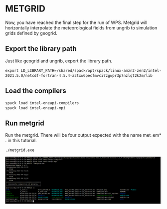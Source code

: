 # METGRID

Now, you have reached the final step for the run of WPS. Metgrid will horizontally interpolate the meteorological fields from ungrib to simulation grids defined by geogrid. 

## **Export the library path**

Just like geogrid and ungrib, export the library path.

    export LD_LIBRARY_PATH=/shared/spack/opt/spack/linux-amzn2-zen2/intel-2021.5.0/netcdf-fortran-4.5.4-a3txw6pecfmvci7zgwpr3p7nzlqt2k2m/lib


## **Load the compilers**

    spack load intel-oneapi-compilers
    spack load intel-oneapi-mpi


## **Run metgrid**

Run the metgrid. There will be four output expected with the name met_em* . in this tutorial.

    ./metgrid.exe 

![Alt Text](images/metgrid/cut_successful_met_em_files.png)